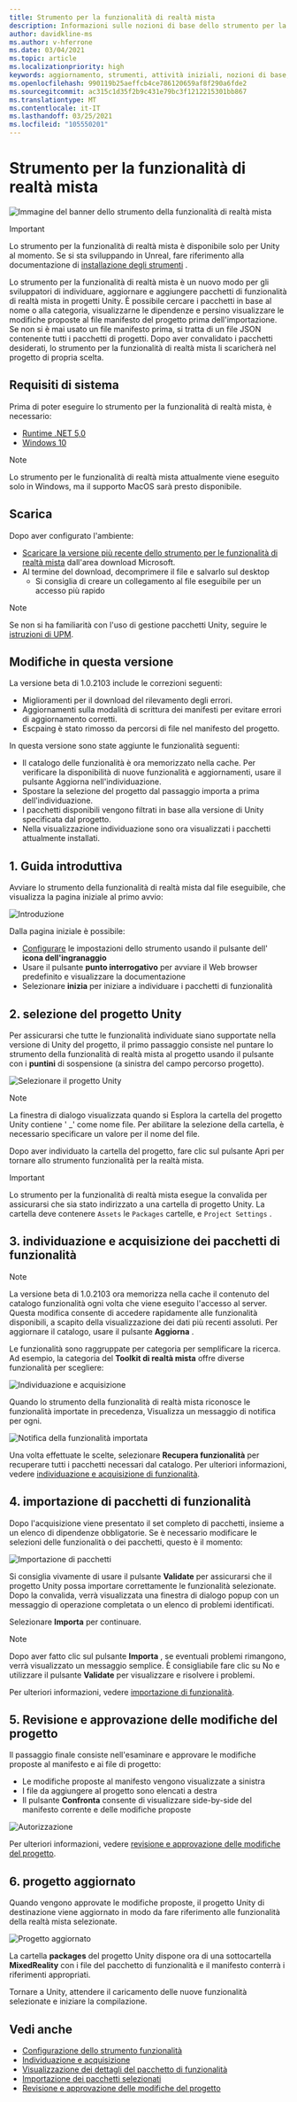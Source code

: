 ```yaml
---
title: Strumento per la funzionalità di realtà mista
description: Informazioni sulle nozioni di base dello strumento per la funzionalità MR per lo sviluppo di HoloLens e VR.
author: davidkline-ms
ms.author: v-hferrone
ms.date: 03/04/2021
ms.topic: article
ms.localizationpriority: high
keywords: aggiornamento, strumenti, attività iniziali, nozioni di base, unity, visual studio, toolkit, visore VR realtà mista, visore VR di windows mixed reality, visore per realtà virtuale, installazione, Windows, HoloLens, emulatore, unreal, openxr
ms.openlocfilehash: 990119b25aeffcb4ce786120659af8f290a6fde2
ms.sourcegitcommit: ac315c1d35f2b9c431e79bc3f1212215301bb867
ms.translationtype: MT
ms.contentlocale: it-IT
ms.lasthandoff: 03/25/2021
ms.locfileid: "105550201"
---
```

# <a name="welcome-to-the-mixed-reality-feature-tool"></a>Strumento per la funzionalità di realtà mista

![Immagine del banner dello strumento della funzionalità di realtà mista](images/feature-tool-banner.png)

> [!IMPORTANT]
> Lo strumento per la funzionalità di realtà mista è disponibile solo per Unity al momento. Se si sta sviluppando in Unreal, fare riferimento alla documentazione di [installazione degli strumenti](../install-the-tools.md) .

Lo strumento per la funzionalità di realtà mista è un nuovo modo per gli sviluppatori di individuare, aggiornare e aggiungere pacchetti di funzionalità di realtà mista in progetti Unity. È possibile cercare i pacchetti in base al nome o alla categoria, visualizzarne le dipendenze e persino visualizzare le modifiche proposte al file manifesto del progetto prima dell'importazione. Se non si è mai usato un file manifesto prima, si tratta di un file JSON contenente tutti i pacchetti di progetti. Dopo aver convalidato i pacchetti desiderati, lo strumento per la funzionalità di realtà mista li scaricherà nel progetto di propria scelta.

## <a name="system-requirements"></a>Requisiti di sistema

Prima di poter eseguire lo strumento per la funzionalità di realtà mista, è necessario:

* [Runtime .NET 5,0](https://dotnet.microsoft.com/download/dotnet/5.0)
* [Windows 10](https://www.microsoft.com/software-download/windows10ISO)

> [!NOTE]
> Lo strumento per le funzionalità di realtà mista attualmente viene eseguito solo in Windows, ma il supporto MacOS sarà presto disponibile.

## <a name="download"></a>Scarica

Dopo aver configurato l'ambiente:

* [Scaricare la versione più recente dello strumento per le funzionalità di realtà mista](https://aka.ms/MRFeatureTool) dall'area download Microsoft.
* Al termine del download, decomprimere il file e salvarlo sul desktop
    * Si consiglia di creare un collegamento al file eseguibile per un accesso più rapido

> [!NOTE]
> Se non si ha familiarità con l'uso di gestione pacchetti Unity, seguire le [istruzioni di UPM](/windows/mixed-reality/mrtk-unity/configuration/usingupm#managing-mixed-reality-features-with-the-unity-package-manager).

## <a name="changes-in-this-release"></a>Modifiche in questa versione

La versione beta di 1.0.2103 include le correzioni seguenti:

* Miglioramenti per il download del rilevamento degli errori.
* Aggiornamenti sulla modalità di scrittura dei manifesti per evitare errori di aggiornamento corretti.
* Escpaing è stato rimosso da percorsi di file nel manifesto del progetto.

In questa versione sono state aggiunte le funzionalità seguenti:

* Il catalogo delle funzionalità è ora memorizzato nella cache. Per verificare la disponibilità di nuove funzionalità e aggiornamenti, usare il pulsante Aggiorna nell'individuazione.
* Spostare la selezione del progetto dal passaggio importa a prima dell'individuazione.
* I pacchetti disponibili vengono filtrati in base alla versione di Unity specificata dal progetto.
* Nella visualizzazione individuazione sono ora visualizzati i pacchetti attualmente installati.

## <a name="1-getting-started"></a>1. Guida introduttiva

Avviare lo strumento della funzionalità di realtà mista dal file eseguibile, che visualizza la pagina iniziale al primo avvio:

![Introduzione](images/FeatureToolStart.png)

Dalla pagina iniziale è possibile:

* [Configurare](configuring-feature-tool.md) le impostazioni dello strumento usando il pulsante dell' **icona dell'ingranaggio**
* Usare il pulsante **punto interrogativo** per avviare il Web browser predefinito e visualizzare la documentazione
* Selezionare **inizia** per iniziare a individuare i pacchetti di funzionalità

## <a name="2-selecting-your-unity-project"></a>2. selezione del progetto Unity

Per assicurarsi che tutte le funzionalità individuate siano supportate nella versione di Unity del progetto, il primo passaggio consiste nel puntare lo strumento della funzionalità di realtà mista al progetto usando il pulsante con i **puntini** di sospensione (a sinistra del campo percorso progetto).

![Selezionare il progetto Unity](images/FeatureToolSelectUnityProject.png)

> [!NOTE]
> La finestra di dialogo visualizzata quando si Esplora la cartella del progetto Unity contiene ' _' come nome file. Per abilitare la selezione della cartella, è necessario specificare un valore per il nome del file.

Dopo aver individuato la cartella del progetto, fare clic sul pulsante Apri per tornare allo strumento funzionalità per la realtà mista.

> [!IMPORTANT]
> Lo strumento per la funzionalità di realtà mista esegue la convalida per assicurarsi che sia stato indirizzato a una cartella di progetto Unity. La cartella deve contenere `Assets` le `Packages` cartelle, e `Project Settings` .

## <a name="3-discovering-and-acquiring-feature-packages"></a>3. individuazione e acquisizione dei pacchetti di funzionalità

> [!NOTE]
> La versione beta di 1.0.2103 ora memorizza nella cache il contenuto del catalogo funzionalità ogni volta che viene eseguito l'accesso al server. Questa modifica consente di accedere rapidamente alle funzionalità disponibili, a scapito della visualizzazione dei dati più recenti assoluti. Per aggiornare il catalogo, usare il pulsante **Aggiorna** .

Le funzionalità sono raggruppate per categoria per semplificare la ricerca. Ad esempio, la categoria del **Toolkit di realtà mista** offre diverse funzionalità per scegliere:

![Individuazione e acquisizione](images/FeatureToolDiscovery.png)

Quando lo strumento della funzionalità di realtà mista riconosce le funzionalità importate in precedenza, Visualizza un messaggio di notifica per ogni.

![Notifica della funzionalità importata](images/feature-tool-imported-note.png)


Una volta effettuate le scelte, selezionare **Recupera funzionalità** per recuperare tutti i pacchetti necessari dal catalogo. Per ulteriori informazioni, vedere [individuazione e acquisizione di funzionalità](discovering-features.md).

## <a name="4-importing-feature-packages"></a>4. importazione di pacchetti di funzionalità

Dopo l'acquisizione viene presentato il set completo di pacchetti, insieme a un elenco di dipendenze obbligatorie. Se è necessario modificare le selezioni delle funzionalità o dei pacchetti, questo è il momento:

![Importazione di pacchetti](images/FeatureToolImport.png)

Si consiglia vivamente di usare il pulsante **Validate** per assicurarsi che il progetto Unity possa importare correttamente le funzionalità selezionate. Dopo la convalida, verrà visualizzata una finestra di dialogo popup con un messaggio di operazione completata o un elenco di problemi identificati.

Selezionare **Importa** per continuare.

> [!NOTE]
> Dopo aver fatto clic sul pulsante **Importa** , se eventuali problemi rimangono, verrà visualizzato un messaggio semplice. È consigliabile fare clic su No e utilizzare il pulsante **Validate** per visualizzare e risolvere i problemi.

Per ulteriori informazioni, vedere [importazione di funzionalità](importing-features.md).

## <a name="5-reviewing-and-approving-project-changes"></a>5. Revisione e approvazione delle modifiche del progetto

Il passaggio finale consiste nell'esaminare e approvare le modifiche proposte al manifesto e ai file di progetto:

* Le modifiche proposte al manifesto vengono visualizzate a sinistra
* I file da aggiungere al progetto sono elencati a destra
* Il pulsante **Confronta** consente di visualizzare side-by-side del manifesto corrente e delle modifiche proposte

![Autorizzazione](images/FeatureToolApprovalRequest.png)

Per ulteriori informazioni, vedere [revisione e approvazione delle modifiche del progetto](reviewing-changes.md).

## <a name="6-project-updated"></a>6. progetto aggiornato

Quando vengono approvate le modifiche proposte, il progetto Unity di destinazione viene aggiornato in modo da fare riferimento alle funzionalità della realtà mista selezionate.

![Progetto aggiornato](images/FeatureToolProjectUpdated.png)

La cartella **packages** del progetto Unity dispone ora di una sottocartella **MixedReality** con i file del pacchetto di funzionalità e il manifesto conterrà i riferimenti appropriati.

Tornare a Unity, attendere il caricamento delle nuove funzionalità selezionate e iniziare la compilazione.

## <a name="see-also"></a>Vedi anche

- [Configurazione dello strumento funzionalità](configuring-feature-tool.md)
- [Individuazione e acquisizione](discovering-features.md)
- [Visualizzazione dei dettagli del pacchetto di funzionalità](viewing-package-details.md)
- [Importazione dei pacchetti selezionati](importing-features.md)
- [Revisione e approvazione delle modifiche del progetto](reviewing-changes.md)
